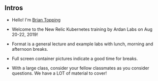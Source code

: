 ## Intros


- Hello! I'm [Brian Topping](https://linkedin.com/in/briantopping)

 <!-- .dummy[

   - .emoji[👷🏻‍♀️] AJ ([@s0ulshake](https://twitter.com/s0ulshake), Travis CI)

   - .emoji[🚁] Alexandre ([@alexbuisine](https://twitter.com/alexbuisine), Enix SAS)

   - .emoji[🐳] Jérôme ([@jpetazzo](https://twitter.com/jpetazzo), Enix SAS)

   - .emoji[⛵] Jérémy ([@jeremygarrouste](twitter.com/jeremygarrouste), Inpiwee)

   - .emoji[🎧] Romain ([@rdegez](https://twitter.com/rdegez), Enix SAS)

] -->

- Welcome to the New Relic Kubernetes training by Ardan Labs on Aug 20-22, 2019!

- Format is a general lecture and example labs with lunch, morning and afternoon breaks.

- Full screen container pictures indicate a good time for breaks.

- With a large class, consider your fellow classmates as you consider questions. We have a LOT of material to cover!

